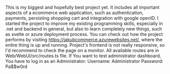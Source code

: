 This is my biggest and hopefully best project yet. It includes all important aspects of a ecommerce web application, such as authentication, payments, persisting shopping cart and integration with google openID. I started the project to improve my existing programming skills, especially in .net and backend in general, but also to learn completely new things, such as svelte or azure deployment process. You can check out how the project performs by visiting https://jakubcommerce.azurewebsites.net/, where the entire thing is up and running. Project's frontend is not really responsive, so I'd recommend to check the page on a monitor.
All available routes are in Web/WebUI/src/routes.ts file.
If You want to test administrator dashboard, You have to log in as an Administrator: 
Username: Administrator
Password: Pa$$w0rd
